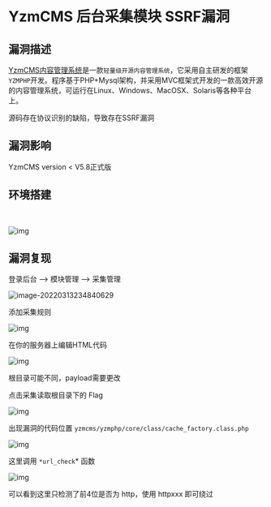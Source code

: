 # YzmCMS 后台采集模块 SSRF漏洞

## 漏洞描述

[YzmCMS内容管理系统](https://www.yzmcms.com/)是一款`轻量级开源内容管理系统`，它采用自主研发的框架`YZMPHP`开发。程序基于PHP+Mysql架构，并采用MVC框架式开发的一款高效开源的内容管理系统，可运行在Linux、Windows、MacOSX、Solaris等各种平台上。



源码存在协议识别的缺陷，导致存在SSRF漏洞

## 漏洞影响

<a-checkbox checked>YzmCMS version <  V5.8正式版</a-checkbox></br>	

## 环境搭建

<a-alert type="success" message="按照文档安装即可:https://github.com/yzmcms/yzmcms" description="" showIcon>
</a-alert>
<br/>

![img](/assets/PeiQi-Wiki/img/yzmcms-1.png)



## 漏洞复现



登录后台 --> 模块管理 --> 采集管理

![image-20220313234840629](/assets/PeiQi-Wiki/img/image-20220313234840629.png)

添加采集规则



![img](/assets/PeiQi-Wiki/img/yzmcms-4.png)



在你的服务器上编辑HTML代码



![img](/assets/PeiQi-Wiki/img/yzmcms-5.png)



根目录可能不同，payload需要更改

点击采集读取根目录下的 Flag

![img](/assets/PeiQi-Wiki/img/yzmcms-3.png)



出现漏洞的代码位置 `yzmcms/yzmphp/core/class/cache_factory.class.php`



![img](/assets/PeiQi-Wiki/img/yzmcms-6.png)



这里调用 `*url_check`* 函数



![img](/assets/PeiQi-Wiki/img/yzmcms-7.png)



可以看到这里只检测了前4位是否为 http，使用 httpxxx 即可绕过